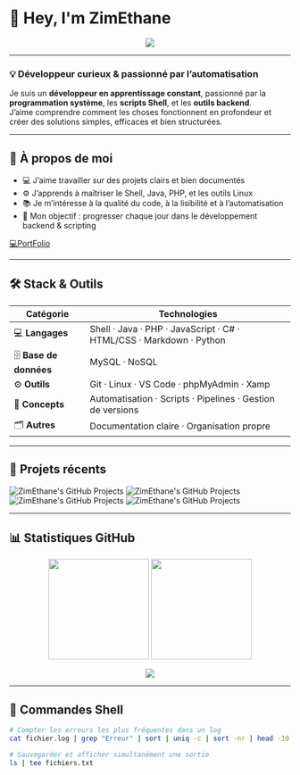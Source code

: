 # 👋 Hey, I'm <strong>ZimEthane</strong></h3>

<!-- 🌊 BANNIÈRE -->
<p align="center">
  <img src="https://capsule-render.vercel.app/api?type=waving&height=200&color=0:1a1a1a,100:007acc&text=ZimEthane%20💻&fontColor=ffffff&fontAlignY=40&fontSize=50&animation=fadeIn" />
</p>

---

### 💡 Développeur curieux & passionné par l’automatisation

Je suis un **développeur en apprentissage constant**, passionné par la **programmation système**, les **scripts Shell**, et les **outils backend**.  
J’aime comprendre comment les choses fonctionnent en profondeur et créer des solutions simples, efficaces et bien structurées.

---

## 🧠 À propos de moi

- 💻 J’aime travailler sur des projets clairs et bien documentés  
- ⚙️ J’apprends à maîtriser le Shell, Java, PHP, et les outils Linux  
- 📚 Je m’intéresse à la qualité du code, à la lisibilité et à l’automatisation  
- 🚀 Mon objectif : progresser chaque jour dans le développement backend & scripting

[💻PortFolio](https://portfolio-ethanezimmermann.fr/)

---

## 🛠️ Stack & Outils
<p align="center">
  
| Catégorie | Technologies |
|------------|--------------|
| 💻 **Langages** | Shell · Java · PHP · JavaScript · C# · HTML/CSS · Markdown · Python |
| 🗄️ **Base de données** | MySQL · NoSQL |
| ⚙️ **Outils** | Git · Linux · VS Code · phpMyAdmin · Xamp |
| 🧩 **Concepts** | Automatisation · Scripts · Pipelines · Gestion de versions |
| 🗂️ **Autres** | Documentation claire · Organisation propre |

</p>

---

## 📂 Projets récents

![ZimEthane's GitHub Projects](https://github-readme-stats.vercel.app/api/pin/?username=ZimEthane&repo=holbertonschool-shell&theme=tokyonight)
![ZimEthane's GitHub Projects](https://github-readme-stats.vercel.app/api/pin/?username=ZimEthane&repo=git-intro&theme=tokyonight)
![ZimEthane's GitHub Projects](https://github-readme-stats.vercel.app/api/pin/?username=ZimEthane&repo=AP4-Amset&theme=tokyonight)
![ZimEthane's GitHub Projects](https://github-readme-stats.vercel.app/api/pin/?username=ZimEthane&repo=AP3-Amset&theme=tokyonight)

---

## 📊 Statistiques GitHub

<!-- 📊 GITHUB STATS -->
<div align="center">
  <img height="180em" src="https://github-readme-stats.vercel.app/api?username=ZimEthane&show_icons=true&theme=tokyonight&hide_border=true&bg_color=0d1117&title_color=00aaff&icon_color=00aaff&text_color=c9d1d9"/>
  <img height="180em" src="https://github-readme-stats.vercel.app/api/top-langs/?username=ZimEthane&layout=compact&theme=tokyonight&hide_border=true&bg_color=0d1117&title_color=00aaff&text_color=c9d1d9"/>
</div>

<!-- ⚙️ FOOTER -->
<p align="center">
  <img src="https://capsule-render.vercel.app/api?type=waving&height=100&section=footer&color=0:007acc,100:1a1a1a" />
</p>

---

## 🧰 Commandes Shell

```bash
# Compter les erreurs les plus fréquentes dans un log
cat fichier.log | grep "Erreur" | sort | uniq -c | sort -nr | head -10

# Sauvegarder et afficher simultanément une sortie
ls | tee fichiers.txt

